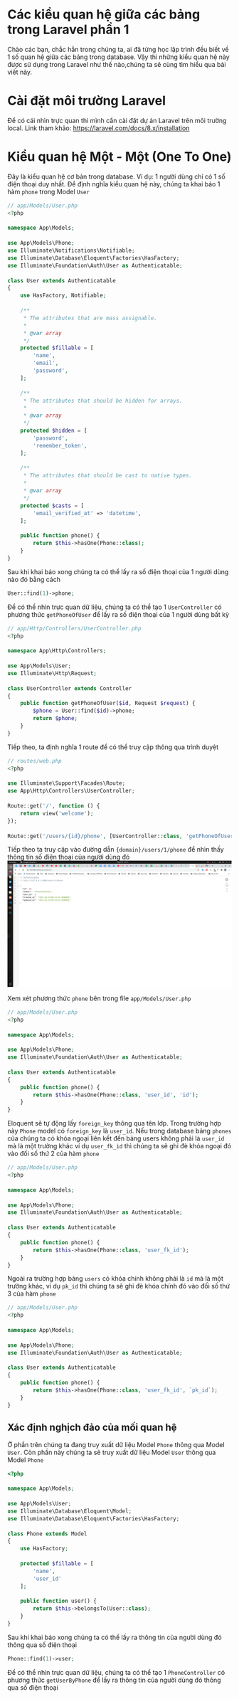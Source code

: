 # Các kiểu quan hệ giữa các bảng trong Laravel phần 1
Chào các bạn, chắc hẳn trong chúng ta, ai đã từng học lập trình đều biết về 1 số quan hệ giữa các bảng trong database. Vậy thì những kiểu quan hệ này được sử dụng trong Laravel như thế nào,chúng ta sẽ cùng tìm hiểu qua bài viết này.

# Cài đặt môi trường Laravel
Để có cái nhìn trực quan thì mình cần cài đặt dự án Laravel trên môi trường local. Link tham khảo: https://laravel.com/docs/8.x/installation

# Kiểu quan hệ Một - Một (One To One)
Đây là kiểu quan hệ cơ bản trong database. Ví dụ: 1 người dùng chỉ có 1 số điện thoại duy nhất. Để định nghĩa kiểu quan hệ này, chúng ta khai báo 1 hàm `phone` trong Model `User`
```php
// app/Models/User.php
<?php

namespace App\Models;

use App\Models\Phone;
use Illuminate\Notifications\Notifiable;
use Illuminate\Database\Eloquent\Factories\HasFactory;
use Illuminate\Foundation\Auth\User as Authenticatable;

class User extends Authenticatable
{
    use HasFactory, Notifiable;

    /**
     * The attributes that are mass assignable.
     *
     * @var array
     */
    protected $fillable = [
        'name',
        'email',
        'password',
    ];

    /**
     * The attributes that should be hidden for arrays.
     *
     * @var array
     */
    protected $hidden = [
        'password',
        'remember_token',
    ];

    /**
     * The attributes that should be cast to native types.
     *
     * @var array
     */
    protected $casts = [
        'email_verified_at' => 'datetime',
    ];

    public function phone() {
        return $this->hasOne(Phone::class);
    }
}
```

Sau khi khai báo xong chúng ta có thể lấy ra số điện thoại của 1 người dùng nào đó bằng cách
```php
User::find(1)->phone;
```

Để có thể nhìn trực quan dữ liệu, chúng ta có thể tạo 1 `UserController` có phương thức `getPhoneOfUser` để lấy ra số điện thoại của 1 người dùng bất kỳ
```php
// app/Http/Controllers/UserController.php
<?php

namespace App\Http\Controllers;

use App\Models\User;
use Illuminate\Http\Request;

class UserController extends Controller
{
    public function getPhoneOfUser($id, Request $request) {
        $phone = User::find($id)->phone;
        return $phone;
    }
}
```

Tiếp theo, ta định nghĩa 1 route để có thể truy cập thông qua trình duyệt
```php
// routes/web.php
<?php

use Illuminate\Support\Facades\Route;
use App\Http\Controllers\UserController;

Route::get('/', function () {
    return view('welcome');
});

Route::get('/users/{id}/phone', [UserController::class, 'getPhoneOfUser']);
```

Tiếp theo ta truy cập vào đường dẫn `{domain}/users/1/phone` để nhìn thấy thông tin số điện thoại của người dùng đó
![image](./images_tutorial/get-phone-of-user.png)

Xem xét phương thức `phone` bên trong file `app/Models/User.php`
```php
// app/Models/User.php
<?php

namespace App\Models;

use App\Models\Phone;
use Illuminate\Foundation\Auth\User as Authenticatable;

class User extends Authenticatable
{
    public function phone() {
        return $this->hasOne(Phone::class, 'user_id', 'id');
    }
}
```

Eloquent sẽ tự động lấy `foreign_key` thông qua tên lớp. Trong trường hợp này `Phone` model có `foreign_key` là `user_id`. Nếu trong database bảng `phones` của chúng ta có khóa ngoại liên kết đến bảng users không phải là `user_id` mà là một trường khác ví dụ `user_fk_id` thì chúng ta sẽ ghi đè khóa ngoại đó vào đối số thứ 2 của hàm `phone`
```php
// app/Models/User.php
<?php

namespace App\Models;

use App\Models\Phone;
use Illuminate\Foundation\Auth\User as Authenticatable;

class User extends Authenticatable
{
    public function phone() {
        return $this->hasOne(Phone::class, 'user_fk_id');
    }
}
```

Ngoài ra trường hợp bảng `users` có khóa chính không phải là `id` mà là một trường khác, ví dụ `pk_id` thì chúng ta sẽ ghi đè khóa chính đó vào đối số thứ 3 của hàm `phone`
```php
// app/Models/User.php
<?php

namespace App\Models;

use App\Models\Phone;
use Illuminate\Foundation\Auth\User as Authenticatable;

class User extends Authenticatable
{
    public function phone() {
        return $this->hasOne(Phone::class, 'user_fk_id', `pk_id`);
    }
}
```

## Xác định nghịch đảo của mối quan hệ
Ở phần trên chúng ta đang truy xuất dữ liệu Model `Phone` thông qua Model `User`. Còn phần này chúng ta sẽ truy xuất dữ liệu Model `User` thông qua Model `Phone`
```php
<?php

namespace App\Models;

use App\Models\User;
use Illuminate\Database\Eloquent\Model;
use Illuminate\Database\Eloquent\Factories\HasFactory;

class Phone extends Model
{
    use HasFactory;

    protected $fillable = [
        'name',
        'user_id'
    ];

    public function user() {
        return $this->belongsTo(User::class);
    }
}
```

Sau khi khai báo xong chúng ta có thể lấy ra thông tin của người dùng đó thông qua số điện thoại
```php
Phone::find(1)->user;
```

Để có thể nhìn trực quan dữ liệu, chúng ta có thể tạo 1 `PhoneController` có phương thức `getUserByPhone` để lấy ra thông tin của người dùng đó thông qua số điện thoại
```php
```
